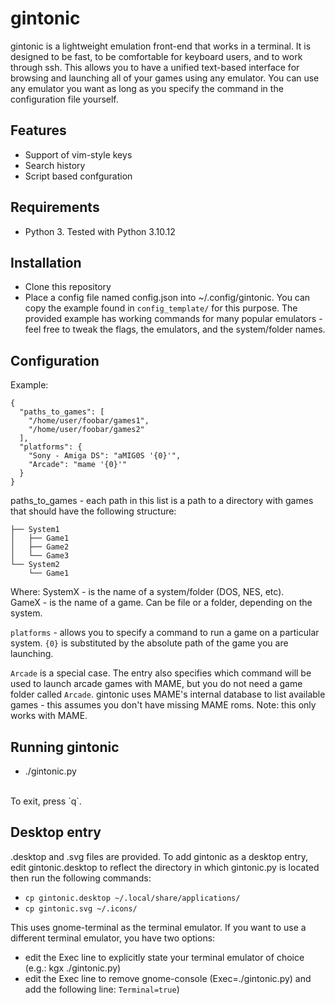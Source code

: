 # gintonic

gintonic is a lightweight emulation front-end that works in a terminal. It is designed to be fast, to be comfortable for keyboard users, and to work through ssh. This allows you to have a unified text-based interface for browsing and launching all of your games using any emulator. You can use any emulator you want as long as you specify the command in the configuration file yourself.

## Features

* Support of vim-style keys
* Search history
* Script based confguration

## Requirements

* Python 3. Tested with Python 3.10.12

## Installation

* Clone this repository
* Place a config file named config.json into ~/.config/gintonic. You can copy the example found in `config_template/` for this purpose. The provided example has working commands for many popular emulators - feel free to tweak the flags, the emulators, and the system/folder names.

## Configuration

Example:
```
{
  "paths_to_games": [
    "/home/user/foobar/games1",
    "/home/user/foobar/games2"
  ],
  "platforms": {
    "Sony - Amiga DS": "aMIG0S '{0}'",
    "Arcade": "mame '{0}'"
  }
}
```

paths_to_games - each path in this list is a path to a directory with games that should have the following structure:
```
├── System1
│   ├── Game1
│   ├── Game2
│   └── Game3
└── System2
    └── Game1
```
Where: 
  SystemX - is the name of a system/folder (DOS, NES, etc).<br>
  GameX - is the name of a game. Can be file or a folder, depending on the system.<br>

`platforms` - allows you to specify a command to run a game on a particular system. `{0}` is substituted by the absolute path of the game you are launching.

`Arcade` is a special case. The entry also specifies which command will be used to launch arcade games with MAME, but you do not need a game folder called `Arcade`. gintonic uses MAME's internal database to list available games - this assumes you don't have missing MAME roms. Note: this only works with MAME.

## Running gintonic

* ./gintonic.py
<br>
To exit, press `q`.

## Desktop entry
.desktop and .svg files are provided. To add gintonic as a desktop entry, edit gintonic.desktop to reflect the directory in which gintonic.py is located
then run the following commands:
* `cp gintonic.desktop ~/.local/share/applications/`
* `cp gintonic.svg ~/.icons/`

This uses gnome-terminal as the terminal emulator. If you want to use a different terminal emulator, you have two options:
* edit the Exec line to explicitly state your terminal emulator of choice (e.g.: kgx ./gintonic.py)
* edit the Exec line to remove gnome-console (Exec=./gintonic.py) and add the following line: `Terminal=true`)
